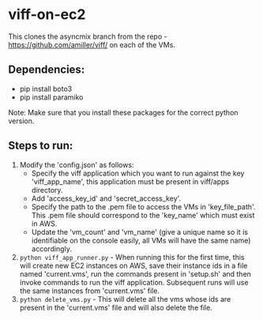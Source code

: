 # viff-on-ec2

This clones the asyncmix branch from the repo - https://github.com/amiller/viff/ on each of the VMs.

## Dependencies:
* pip install boto3
* pip install paramiko

Note: Make sure that you install these packages for the correct python version.

## Steps to run:
1. Modify the 'config.json' as follows:
    * Specify the viff application which you want to run against the key 'viff_app_name', this application must be present in viff/apps directory.
    * Add 'access_key_id' and 'secret_access_key'.
    * Specify the path to the .pem file to access the VMs in 'key_file_path'. This .pem file should correspond to the 'key_name' which must exist in AWS.
    * Update the 'vm_count' and 'vm_name' (give a unique name so it is identifiable on the console easily, all VMs will have the same name) accordingly.
2. `python viff_app_runner.py` - When running this for the first time, this will create new EC2 instances on AWS, save their instance ids in a file named 'current.vms', run the commands present in 'setup.sh' and then invoke commands to run the viff application. Subsequent runs will use the same instances from 'current.vms' file.
3. `python delete_vms.py` - This will delete all the vms whose ids are present in the 'current.vms' file and will also delete the file.